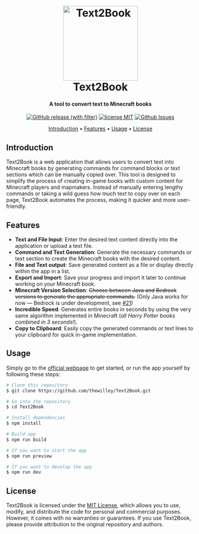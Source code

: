 <h1 align="center">
  <br>
  <a href="https://thewilley.github.io/Text2Book/"><img src="text2book.png" alt="Text2Book" width="200"></a>
  <br>
  Text2Book
  <br>
</h1>

<h4 align="center"> A tool to convert text to Minecraft books </h4>

<p align="center">
  <a href='https://github.com/TheWilley/Text2Book/releases/latest'><img alt="GitHub release (with filter)" src="https://img.shields.io/github/v/release/TheWilley/Text2Book"></a>
  <a href='https://github.com/TheWilley/Text2Book/blob/main/LICENSE'><img src="https://img.shields.io/badge/license-MIT-blue" alt='license MIT' /></a>
  <a href='https://github.com/TheWilley/Text2Book/issues'> <img src='https://img.shields.io/github/issues/TheWilley/Text2Book.svg' alt='Github Issues'></a>
</p>

<p align="center">
  <a href="#introduction">Introduction</a> •
  <a href="#features">Features</a> •
  <a href="#usage">Usage</a> •
  <a href="#license">License</a>
</p>

## Introduction

Text2Book is a web application that allows users to convert text into Minecraft books by generating commands for command
blocks or text sections which can be manually copied over. This tool is designed to simplify the process of creating
in-game books with custom content for Minecraft players and mapmakers. Instead of manually entering lengthy commands or
taking a wild guess how much text to copy over on each page, Text2Book automates the process, making it quicker and more
user-friendly.

## Features

- **Text and File Input**: Enter the desired text content directly into the application or upload a text file.
- **Command and Text Generation**: Generate the necessary commands or text section to create the Minecraft books with the desired content.
- **File and Text output**: Save generated content as a file or display directly within the app in a list.
- **Export and Import**: Save your progress and import it later to continue working on your Minecraft book.
- **Minecraft Version Selection**: ~~Choose between Java and Bedrock versions to generate the appropriate commands.~~ (Only Java works for now — Bedrock is under development, see [#21](https://github.com/TheWilley/Text2Book/issues/21))
- **Incredible Speed**: Generates entire books in seconds by using the very same algorithm implemented in Minecraft (_all Harry Potter books combined in 3 seconds!_).
- **Copy to Clipboard**: Easily copy the generated commands or text lines to your clipboard for quick in-game implementation.

## Usage

Simply go to the [official webpage](https://thewilley.github.io/Text2Book/) to get started, or run the app yourself by following these steps:

```bash
# Clone this repository
$ git clone https://github.com/thewilley/Text2Book.git

# Go into the repository
$ cd Text2Book

# Install dependencies
$ npm install

# Build app
$ npm run build

# If you want to start the app
$ npm run preview

# If you want to develop the app
$ npm run dev
```

## License

Text2Book is licensed under the [MIT License](LICENSE), which allows you to use, modify, and distribute the code for
personal and commercial purposes. However, it comes with no warranties or guarantees. If you use Text2Book, please
provide attribution to the original repository and authors.
